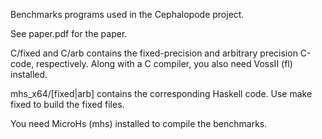 
Benchmarks programs used in the Cephalopode project.

See paper.pdf for the paper.

C/fixed and C/arb contains the fixed-precision and arbitrary precision C-code, respectively.
Along with a C compiler, you also need VossII (fl) installed.

mhs_x64/[fixed|arb] contains the corresponding Haskell code.
Use make fixed to build the fixed files.

You need MicroHs (mhs) installed to compile the benchmarks.

